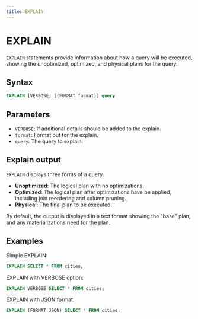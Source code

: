 ```yaml
---
title: EXPLAIN
---
```


# EXPLAIN

`EXPLAIN` statements provide information about how a query will be executed,
showing the unoptimized, optimized, and physical plans for the query.

## Syntax

```sql
EXPLAIN [VERBOSE] [(FORMAT format)] query
```

## Parameters

- `VERBOSE`: If additional details should be added to the explain.
- `format`: Format out for the explain.
- `query`: The query to explain.

## Explain output

`EXPLAIN` displays three forms of a query.

- **Unoptimized**: The logical plan with no optimizations.
- **Optimized**: The logical plan after optimizations have be applied, including
  join reordering and column pruning.
- **Physical**: The final plan to be executed.

By default, the output is displayed in a text format showing the "base" plan,
and any materializations need for the plan.

## Examples

Simple EXPLAIN:

```sql
EXPLAIN SELECT * FROM cities;
```

EXPLAIN with VERBOSE option:

```sql
EXPLAIN VERBOSE SELECT * FROM cities;
```

EXPLAIN with JSON format:

```sql
EXPLAIN (FORMAT JSON) SELECT * FROM cities;
```

